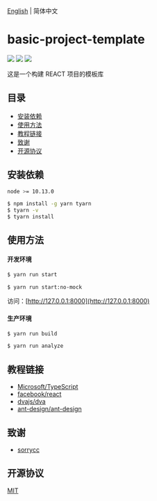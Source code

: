 [English](./README.md) | 简体中文

# basic-project-template

[![](https://img.shields.io/badge/umi-3.1.4-ff69b4.svg?style=flat-square)](https://github.com/umijs/umi)
[![](https://img.shields.io/badge/react-16.12.0-brightgreen.svg?style=flat-square)](https://github.com/facebook/react)
[![](https://img.shields.io/dub/l/vibe-d.svg?style=flat-square)](https://tldrlegal.com/license/mit-license)

这是一个构建 REACT 项目的模板库

目录
-------

* [安装依赖](#安装依赖)
* [使用方法](#使用方法)
* [教程链接](#教程链接)
* [致谢](#致谢)
* [开源协议](#开源协议)

安装依赖
-------

```bash
node >= 10.13.0
```

```bash
$ npm install -g yarn tyarn
$ tyarn -v
$ tyarn install
```

使用方法
-------

#### 开发环境

```bash
$ yarn run start
```

```bash
$ yarn run start:no-mock
```

访问：[http://127.0.0.1:8000](http://127.0.0.1:8000)

#### 生产环境

```bash
$ yarn run build
```

```bash
$ yarn run analyze
```

教程链接
-------

* [Microsoft/TypeScript](https://github.com/Microsoft/TypeScript)
* [facebook/react](https://github.com/facebook/react)
* [dvajs/dva](https://github.com/dvajs/dva)
* [ant-design/ant-design](https://github.com/ant-design/ant-design)

致谢
-------
* [sorrycc](https://github.com/sorrycc)

开源协议
-------

[MIT](https://tldrlegal.com/license/mit-license)
